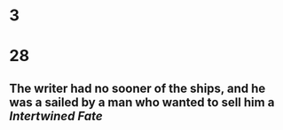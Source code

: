 # 3
# 28
## The writer had no sooner of the ships, and he was a sailed by a man who wanted to sell him a ***Intertwined Fate***